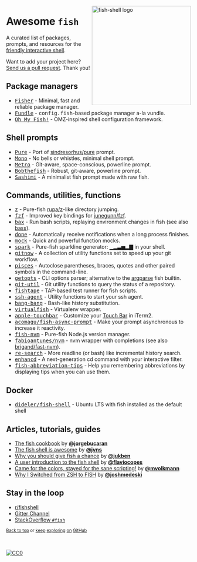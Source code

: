 <img align="right" height=270
     src="https://user-images.githubusercontent.com/56996/88256736-00c32980-ccf7-11ea-9cd7-adb09c183253.png"
     title="fish-shell logo">

# Awesome `fish`

A curated list of packages, prompts, and resources for the [friendly interactive shell](https://github.com/fish-shell/fish-shell).

Want to add your project here? [Send us a pull request](https://github.com/jorgebucaran/awesome-fish/fork). Thank you!

## Package managers

- [<kbd>Fisher</kbd>](https://github.com/jorgebucaran/fisher) - Minimal, fast and reliable package manager.
- [<kbd>Fundle</kbd>](https://github.com/danhper/fundle) - <samp>config.fish</samp>-based package manager a-la vundle.
- [<kbd>Oh My Fish!</kbd>](https://github.com/oh-my-fish/oh-my-fish) - OMZ-inspired shell configuration framework.

## Shell prompts

- [<kbd>Pure</kbd>](https://github.com/rafaelrinaldi/pure) - Port of [sindresorhus/pure](https://github.com/sindresorhus/pure) prompt.
- [<kbd>Mono</kbd>](https://github.com/fishpkg/fish-prompt-mono) - No bells or whistles, minimal shell prompt.
- [<kbd>Metro</kbd>](https://github.com/fishpkg/fish-prompt-metro) - Git-aware, space-conscious, powerline prompt.
- [<kbd>Bobthefish</kbd>](https://github.com/oh-my-fish/theme-bobthefish) - Robust, git-aware, powerline prompt.
- [<kbd>Sashimi</kbd>](https://github.com/isacikgoz/sashimi) - A minimalist fish prompt made with raw fish.

## Commands, utilities, functions

- [<kbd>z</kbd>](https://github.com/jethrokuan/z) - Pure-fish [rupa/z](https://github.com/rupa/z)-like directory jumping.
- [<kbd>fzf</kbd>](https://github.com/jethrokuan/fzf) - Improved key bindings for [junegunn/fzf](https://github.com/junegunn/fzf).
- [<kbd>bax</kbd>](https://github.com/jorgebucaran/fish-bax) - Run bash scripts, replaying environment changes in fish (see also [bass](https://github.com/edc/bass)).
- [<kbd>done</kbd>](https://github.com/franciscolourenco/done) - Automatically receive notifications when a long process finishes.
- [<kbd>mock</kbd>](https://github.com/matchai/fish-mock) - Quick and powerful function mocks.
- [<kbd>spark</kbd>](https://github.com/jorgebucaran/fish-spark) - Pure-fish sparkline generator: ▁▂▃▅▂▇ in your shell.
- [<kbd>gitnow</kbd>](https://github.com/joseluisq/gitnow) - A collection of utility functions set to speed up your git workflow.
- [<kbd>pisces</kbd>](https://github.com/laughedelic/pisces) - Autoclose parentheses, braces, quotes and other paired symbols in the command-line.
- [<kbd>getopts</kbd>](https://github.com/jorgebucaran/fish-getopts) - CLI options parser; alternative to the [argparse](https://fishshell.com/docs/current/commands.html#argparse) fish builtin.
- [<kbd>git-util</kbd>](https://github.com/fishpkg/fish-git-util) - Git utility functions to query the status of a repository.
- [<kbd>fishtape</kbd>](https://github.com/jorgebucaran/fishtape) - TAP-based test runner for fish scripts.
- [<kbd>ssh-agent</kbd>](https://github.com/danhper/fish-ssh-agent) - Utility functions to start your ssh agent.
- [<kbd>bang-bang</kbd>](https://github.com/oh-my-fish/plugin-bang-bang) - Bash-like history substitution.
- [<kbd>virtualfish</kbd>](https://github.com/adambrenecki/virtualfish) - Virtualenv wrapper.
- [<kbd>apple-touchbar</kbd>](https://github.com/rodrigobdz/fish-apple-touchbar) - Customize your [Touch Bar](https://developer.apple.com/design/human-interface-guidelines/macos/touch-bar/touch-bar-overview) in iTerm2.
- [<kbd>acomagu/fish-async-prompt</kbd>](https://github.com/acomagu/fish-async-prompt) - Make your prompt asynchronous to increase it reactivity.
- [<kbd>fish-nvm</kbd>](https://github.com/jorgebucaran/fish-nvm) - Pure-fish Node.js version manager.
- [<kbd>fabioantunes/nvm</kbd>](https://github.com/FabioAntunes/fish-nvm) - nvm wrapper with completions (see also [brigand/fast-nvm](https://github.com/brigand/fast-nvm-fish)).
- [<kbd>re-search</kbd>](https://github.com/jbonjean/re-search) - More readline (or bash) like incremental history search.
- [<kbd>enhancd</kbd>](https://github.com/b4b4r07/enhancd) - A next-generation cd command with your interactive filter.
- [<kbd>fish-abbreviation-tips</kbd>](https://github.com/Gazorby/fish-abbreviation-tips) - Help you remembering abbreviations by displaying tips when you can use them.

## Docker

- [<kbd>dideler/fish-shell</kbd>](https://hub.docker.com/r/dideler/fish-shell) - Ubuntu LTS with fish installed as the default shell

## Articles, tutorials, guides

- [The fish cookbook](https://github.com/jorgebucaran/fish-cookbook) by [**@jorgebucaran**](https://github.com/jorgebucaran)
- [The fish shell is awesome](https://jvns.ca/blog/2017/04/23/the-fish-shell-is-awesome/) by [**@jvns**](https://github.com/jvns)
- [Why you should give fish a chance](https://dev.to/jukben/why-you-should-give-a-chance-to-fish-shell-5a0l) by [**@jukben**](https://github.com/jukben)
- [A user introduction to the fish shell](https://flaviocopes.com/fish-shell/) by [**@flaviocopes**](https://github.com/flaviocopes)
- [Came for the colors, stayed for the sane scripting!](https://mvolkmann.github.io/fish-article/) by [**@mvolkmann**](https://github.com/mvolkmann)
- [Why I Switched from ZSH to FISH](https://dev.to/joshmedeski/why-i-switched-from-zsh-to-fish-2j17) by [**@joshmedeski**](https://github.com/joshmedeski)

## Stay in the loop

- [r/fishshell](https://www.reddit.com/r/fishshell)
- [Gitter Channel](https://gitter.im/fish-shell/fish-shell)
- [StackOverflow `#fish`](https://stackoverflow.com/questions/tagged/fish)

<sup>[Back to top](#awesome-fish-) or [keep](https://github.com/topics/fish-shell) [exploring](https://github.com/topics/fish-packages) [on](https://github.com/topics/fish) [GitHub](https://github.com/topics/fish-prompt)</sup>

<br>

[![CC0](http://mirrors.creativecommons.org/presskit/buttons/88x31/svg/cc-zero.svg)](https://creativecommons.org/publicdomain/zero/1.0/)
